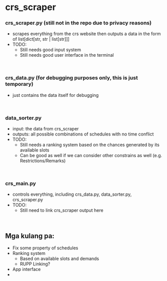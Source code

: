 # crs_scraper

### crs_scraper.py (still not in the repo due to privacy reasons)
 - scrapes everything from the crs website then outputs a data in the form of list[dict[str, str | list[str]]]
 - TODO:
   - Still needs good input system
   - Still needs good user interface in the terminal 

<br />

### crs_data.py (for debugging purposes only, this is just temporary)
 - just contains the data itself for debugging

<br />

### data_sorter.py
 - input: the data from crs_scraper
 - outputs: all possible combinations of schedules with no time conflict
 - TODO:
   - Still needs a ranking system based on the chances generated by its available slots
   - Can be good as well if we can consider other constrains as well (e.g. Restrictions/Remarks) 

<br />

### crs_main.py
 - controls everything, including crs_data.py, data_sorter.py, crs_scraper.py
 - TODO:
   - Still need to link crs_scraper output here

<br />

 
## Mga kulang pa:
 - Fix some property of schedules 
 - Ranking system
   - Based on available slots and demands  
   - RUPP Linking?  
 - App interface
 - 
